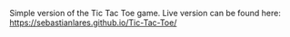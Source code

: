 Simple version of the Tic Tac Toe game.
Live version can be found here: https://sebastianlares.github.io/Tic-Tac-Toe/